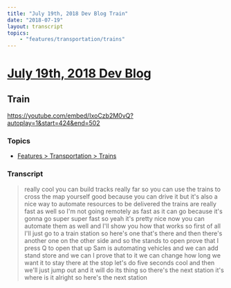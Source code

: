 ```yaml
---
title: "July 19th, 2018 Dev Blog Train"
date: "2018-07-19"
layout: transcript
topics:
    - "features/transportation/trains"
---
```

# [July 19th, 2018 Dev Blog](../2018-07-19.md)
## Train
https://youtube.com/embed/IxoCzb2M0vQ?autoplay=1&start=424&end=502

### Topics
* [Features > Transportation > Trains](../topics/features/transportation/trains.md)

### Transcript

> really cool you can build tracks really far so you can use the trains to cross the map yourself good because you can drive it but it's also a nice way to automate resources to be delivered the trains are really fast as well so I'm not going remotely as fast as it can go because it's gonna go super super fast so yeah it's pretty nice now you can automate them as well and I'll show you how that works so first of all I'll just go to a train station so here's one that's there and then there's another one on the other side and so the stands to open prove that I press Q to open that up Sam is automating vehicles and we can add stand store and we can I prove that to it we can change how long we want it to stay there at the stop let's do five seconds cool and then we'll just jump out and it will do its thing so there's the next station it's where is it alright so here's the next station
